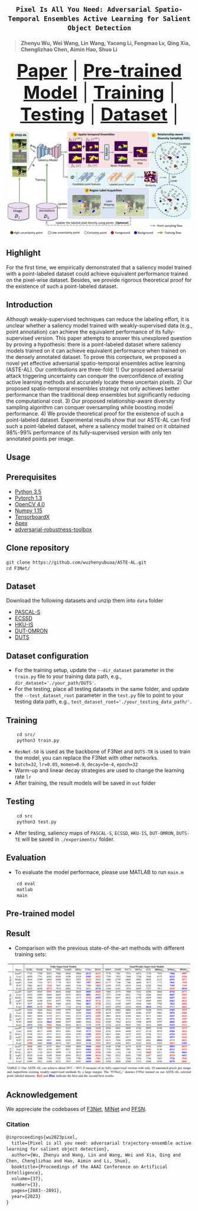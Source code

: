 ## <p align=center> `Pixel Is All You Need: Adversarial Spatio-Temporal Ensembles Active Learning for Salient Object Detection` </p>
> #### Zhenyu Wu, Wei Wang, Lin Wang, Yacong Li, Fengmao Lv, Qing Xia, Chenglizhao Chen, Aimin Hao, Shuo Li </sup>


<font size=7><div align='center' > <a href=https://arxiv.org/abs/2212.06493>**Paper**</a> | [**Pre-trained Model**](#training) | [**Training**](#training) | [**Testing**](#Testing) | [**Dataset**](#dataset) | </div></font>

![arch](README.assets/pipeline.png)


## Highlight 

For the first time, we empirically demonstrated that a saliency model trained with a point-labeled dataset could achieve equivalent performance trained on the pixel-wise dataset. Besides, we provide rigorous theoretical proof for the existence of such a point-labeled dataset.

## Introduction

Although weakly-supervised techniques can reduce the labeling effort, it is unclear whether a saliency model trained with weakly-supervised data (e.g., point annotation) can achieve the equivalent performance of its fully-supervised version. This paper attempts to answer this unexplored question by proving a hypothesis: there is a point-labeled dataset where saliency models trained on it can achieve equivalent performance when trained on the densely annotated dataset. To prove this conjecture, we proposed a novel yet effective adversarial spatio-temporal ensembles active learning (ASTE-AL). Our contributions are three-fold:  1) Our proposed adversarial attack triggering uncertainty can conquer the overconfidence of existing active learning methods and accurately locate these uncertain pixels. 2) Our proposed spatio-temporal ensembles strategy not only achieves better performance than the traditional deep ensembles but significantly reducing the computational cost. 3) Our proposed relationship-aware diversity sampling algorithm can conquer oversampling while boosting model performance. 4) We provide theoretical proof for the existence of such a point-labeled dataset. Experimental results show that our ASTE-AL can find such a point-labeled dataset, where a saliency model trained on it obtained 98\%-99\% performance of its fully-supervised version with only ten annotated points per image. 


## Usage

## Prerequisites
- [Python 3.5](https://www.python.org/)
- [Pytorch 1.3](http://pytorch.org/)
- [OpenCV 4.0](https://opencv.org/)
- [Numpy 1.15](https://numpy.org/)
- [TensorboardX](https://github.com/lanpa/tensorboardX)
- [Apex](https://github.com/NVIDIA/apex)
- [adversarial-robustness-toolbox](https://github.com/Trusted-AI/adversarial-robustness-toolbox)


## Clone repository

```shell
git clone https://github.com/wuzhenyubuaa/ASTE-AL.git
cd F3Net/
```

## Dataset

Download the following datasets and unzip them into `data` folder

- [PASCAL-S](http://cbi.gatech.edu/salobj/)
- [ECSSD](http://www.cse.cuhk.edu.hk/leojia/projects/hsaliency/dataset.html)
- [HKU-IS](https://i.cs.hku.hk/~gbli/deep_saliency.html)
- [DUT-OMRON](http://saliencydetection.net/dut-omron/)
- [DUTS](http://saliencydetection.net/duts/)

## Dataset configuration

- For the training setup, update the `--dir_dataset` parameter in the `train.py` file to your training data path, e.g., `dir_dataset='./your_path/DUTS'`.
- For the testing, place all testing datasets in the same folder, and update the `--test_dataset_root` parameter in the `test.py` file to point to your testing data path, e.g., `test_dataset_root='./your_testing_data_path/'`.



## Training

```shell
    cd src/
    python3 train.py
```
- `ResNet-50` is used as the backbone of F3Net and `DUTS-TR` is used to train the model, you can replace the F3Net with other networks.
- `batch=32`, `lr=0.05`, `momen=0.9`, `decay=5e-4`, `epoch=32`
- Warm-up and linear decay strategies are used to change the learning rate `lr`
- After training, the result models will be saved in `out` folder

## Testing

```shell
    cd src
    python3 test.py
```
- After testing, saliency maps of `PASCAL-S`, `ECSSD`, `HKU-IS`, `DUT-OMRON`, `DUTS-TE` will be saved in `./experiments/` folder.



## Evaluation
- To evaluate the model performace, please use MATLAB to run `main.m`
```shell
    cd eval
    matlab
    main
```

## Pre-trained model



## Result

+ Comparison with the previous state-of-the-art methods with different training sets:

![image-20220601123106208](README.assets/results.png)


## Acknowledgement

We appreciate the codebases of [F3Net](https://github.com/weijun88/F3Net), [MINet](https://github.com/lartpang/MINet) and [PFSN](https://github.com/iCVTEAM/PFSNet).

### Citation

```
@inproceedings{wu2023pixel,
  title={Pixel is all you need: adversarial trajectory-ensemble active learning for salient object detection},
  author={Wu, Zhenyu and Wang, Lin and Wang, Wei and Xia, Qing and Chen, Chenglizhao and Hao, Aimin and Li, Shuo},
  booktitle={Proceedings of the AAAI Conference on Artificial Intelligence},
  volume={37},
  number={3},
  pages={2883--2891},
  year={2023}
}
```


